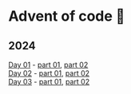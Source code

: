 # Advent of code :evergreen_tree:

## 2024

[Day 01](https://adventofcode.com/2024/day/1) - [part 01](https://github.com/lusavova/advent-of-code/blob/main/2024/day01/part01/main.go), [part 02](https://github.com/lusavova/advent-of-code/blob/main/2024/day01/part02/main.go)    
[Day 02](https://adventofcode.com/2024/day/2) - [part 01](https://github.com/lusavova/advent-of-code/blob/main/2024/day02/part01/main.go), [part 02](https://github.com/lusavova/advent-of-code/blob/main/2024/day02/part02/main.go)    
[Day 03](https://adventofcode.com/2024/day/3) - [part 01](https://github.com/lusavova/advent-of-code/blob/main/2024/day03/part01/main.go), [part 02](https://github.com/lusavova/advent-of-code/blob/main/2024/day03/part02/main.go)    
